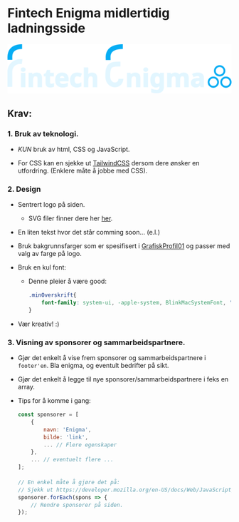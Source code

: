 # Fintech Enigma midlertidig ladningsside

![OneLinerDark](./bilder/OneLinerDark.svg)

## Krav:

### 1. Bruk av teknologi.

- _KUN_ bruk av html, CSS og JavaScript. 

- For CSS kan en sjekke ut [TailwindCSS](https://tailwindcss.com/docs/installation) dersom dere ønsker en utfordring. (Enklere måte å jobbe med CSS). 

### 2. Design

- Sentrert logo på siden. 

    * SVG filer finner dere her [her](./bilder/).

- En liten tekst hvor det står comming soon... (e.l.)

- Bruk bakgrunnsfarger som er spesifisert i [GrafiskProfil01](./bilder/GrafiskProfil01.pdf) og passer med valg av farge på logo. 

- Bruk en kul font:

    - Denne pleier å være good:

        ````css
        .minOverskrift{
            font-family: system-ui, -apple-system, BlinkMacSystemFont, 'Segoe UI', Roboto, Oxygen, Ubuntu, Cantarell, 'Open Sans', 'Helvetica Neue', sans-serif;
        }
        ````

- Vær kreativ! :)

### 3. Visning av sponsorer og sammarbeidspartnere.

- Gjør det enkelt å vise frem sponsorer og sammarbeidspartnere i `footer'en`. Bla enigma, og eventult bedrifter på sikt.

- Gjør det enkelt å legge til nye sponsorer/sammarbeidspartnere i feks en array.

- Tips for å komme i gang: 

    ````javascript
    const sponsorer = [
        {
            navn: 'Enigma', 
            bilde: 'link',
            ... // Flere egenskaper
        }, 
        ... // eventuelt flere ...
    ];

    // En enkel måte å gjøre det på:
    // Sjekk ut https://developer.mozilla.org/en-US/docs/Web/JavaScript/Reference/Global_Objects/Array/forEach
    sponsorer.forEach(spons => {
        // Rendre sponsorer på siden. 
    });
    ````

